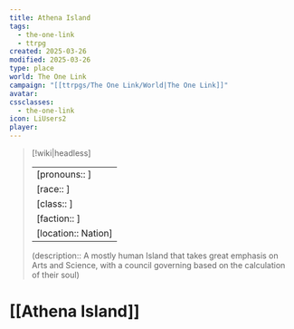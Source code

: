 ```yaml
---
title: Athena Island
tags:
  - the-one-link
  - ttrpg
created: 2025-03-26
modified: 2025-03-26
type: place
world: The One Link
campaign: "[[ttrpgs/The One Link/World|The One Link]]"
avatar: 
cssclasses:
  - the-one-link
icon: LiUsers2
player:
---
```


> [!wiki|headless]
>
> |               |
> | ------------- |
> | [pronouns:: ] |
> | [race:: ] |
> | [class:: ] |
> | [faction:: ] |
> | [location:: Nation] |
>
> (description:: A mostly human Island that takes great emphasis on Arts and Science, with a council governing based on the calculation of their soul)

# [[Athena Island]]
